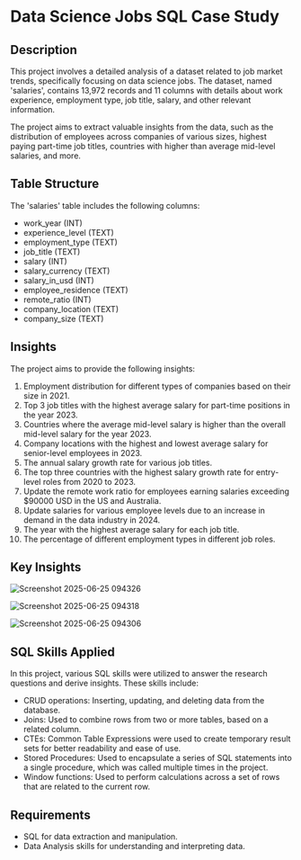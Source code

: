 # Data Science Jobs SQL Case Study

## Description
This project involves a detailed analysis of a dataset related to job market trends, specifically focusing on data science jobs. The dataset, named 'salaries', contains 13,972 records and 11 columns with details about work experience, employment type, job title, salary, and other relevant information. 

The project aims to extract valuable insights from the data, such as the distribution of employees across companies of various sizes, highest paying part-time job titles, countries with higher than average mid-level salaries, and more. 

## Table Structure
The 'salaries' table includes the following columns:

- work_year (INT)
- experience_level (TEXT)
- employment_type (TEXT)
- job_title (TEXT)
- salary (INT)
- salary_currency (TEXT)
- salary_in_usd (INT)
- employee_residence (TEXT)
- remote_ratio (INT)
- company_location (TEXT)
- company_size (TEXT)

## Insights
The project aims to provide the following insights:

1. Employment distribution for different types of companies based on their size in 2021.
2. Top 3 job titles with the highest average salary for part-time positions in the year 2023.
3. Countries where the average mid-level salary is higher than the overall mid-level salary for the year 2023.
4. Company locations with the highest and lowest average salary for senior-level employees in 2023.
5. The annual salary growth rate for various job titles.
6. The top three countries with the highest salary growth rate for entry-level roles from 2020 to 2023.
7. Update the remote work ratio for employees earning salaries exceeding $90000 USD in the US and Australia.
8. Update salaries for various employee levels due to an increase in demand in the data industry in 2024.
9. The year with the highest average salary for each job title.
10. The percentage of different employment types in different job roles.

## Key Insights

![Screenshot 2025-06-25 094326](https://github.com/user-attachments/assets/a0de501e-cf6d-4377-9a01-08b2313e5550)

![Screenshot 2025-06-25 094318](https://github.com/user-attachments/assets/310bc4b0-c934-4620-a1d7-311dcc0818f7)

![Screenshot 2025-06-25 094306](https://github.com/user-attachments/assets/b0ab174b-8f40-4fbe-838c-ee63364ed616)



## SQL Skills Applied
In this project, various SQL skills were utilized to answer the research questions and derive insights. These skills include:

- CRUD operations: Inserting, updating, and deleting data from the database.
- Joins: Used to combine rows from two or more tables, based on a related column.
- CTEs: Common Table Expressions were used to create temporary result sets for better readability and ease of use.
- Stored Procedures: Used to encapsulate a series of SQL statements into a single procedure, which was called multiple times in the project.
- Window functions: Used to perform calculations across a set of rows that are related to the current row.

## Requirements
- SQL for data extraction and manipulation.
- Data Analysis skills for understanding and interpreting data.
